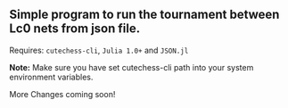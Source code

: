 ## Simple program to run the tournament between Lc0 nets from json file.
Requires: <code>cutechess-cli</code>, <code>Julia 1.0+</code> and <code>JSON.jl</code>

<b>Note:</b> Make sure you have set cutechess-cli path into your system environment variables.  
  
More Changes coming soon!